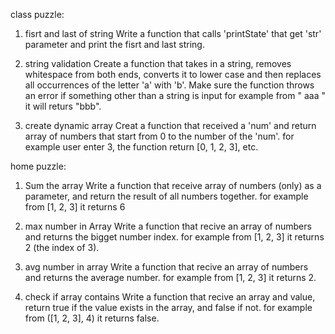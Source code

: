 class puzzle:
1. fisrt and last of string
Write a function that calls 'printState' that get 'str' parameter and print the fisrt and last string.

2. string validation
Create a function that takes in a string, removes whitespace from both ends, converts it to lower case and then replaces all occurrences of the letter 'a' with 'b'. Make sure the function throws an error if something other than a string is input
for example from " aaa " it will returs "bbb".

3. create dynamic array 
Creat a function that received a 'num' and return array of numbers 
that start from 0 to the number of the 'num'. 
for example user enter 3, the function return [0, 1, 2, 3], etc. 

home puzzle:

1. Sum the array
Write a function that receive array of numbers (only) as a parameter, 
and return the result of all numbers together.
for example from [1, 2, 3] it returns 6

2. max number in Array 
Write a function that recive an array of numbers and returns the bigget number index.
for example from [1, 2, 3] it returns 2 (the index of 3).

3. avg number in array
Write a function that recive an array of numbers and returns the average number.
for example from [1, 2, 3] it returns 2.

4. check if array contains
Write a function that recive an array and value, return true if the value exists in the array, and false if not.
for example from ([1, 2, 3], 4) it returns false.

